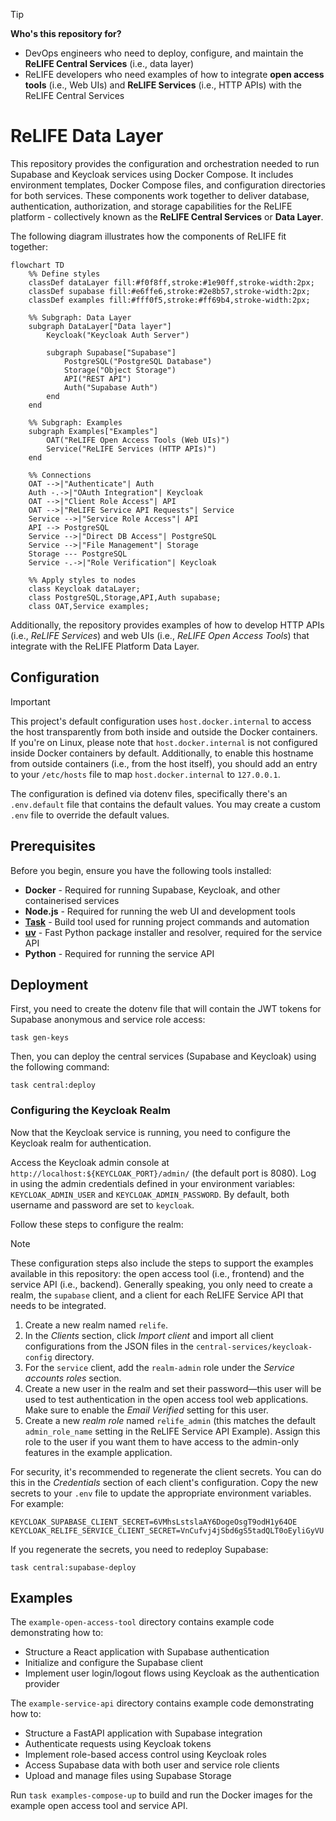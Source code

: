 > [!TIP]
> **Who's this repository for?**
> * DevOps engineers who need to deploy, configure, and maintain the **ReLIFE Central Services** (i.e., data layer)
> * ReLIFE developers who need examples of how to integrate **open access tools** (i.e., Web UIs) and **ReLIFE Services** (i.e., HTTP APIs) with the ReLIFE Central Services

# ReLIFE Data Layer

This repository provides the configuration and orchestration needed to run Supabase and Keycloak services using Docker Compose. It includes environment templates, Docker Compose files, and configuration directories for both services. These components work together to deliver database, authentication, authorization, and storage capabilities for the ReLIFE platform - collectively known as the **ReLIFE Central Services** or **Data Layer**.

The following diagram illustrates how the components of ReLIFE fit together:

```mermaid
flowchart TD
    %% Define styles
    classDef dataLayer fill:#f0f8ff,stroke:#1e90ff,stroke-width:2px;
    classDef supabase fill:#e6ffe6,stroke:#2e8b57,stroke-width:2px;
    classDef examples fill:#fff0f5,stroke:#ff69b4,stroke-width:2px;

    %% Subgraph: Data Layer
    subgraph DataLayer["Data layer"]
        Keycloak("Keycloak Auth Server")
        
        subgraph Supabase["Supabase"]
            PostgreSQL("PostgreSQL Database")
            Storage("Object Storage")
            API("REST API")
            Auth("Supabase Auth")
        end
    end

    %% Subgraph: Examples
    subgraph Examples["Examples"]
        OAT("ReLIFE Open Access Tools (Web UIs)")
        Service("ReLIFE Services (HTTP APIs)")
    end

    %% Connections
    OAT -->|"Authenticate"| Auth
    Auth -.->|"OAuth Integration"| Keycloak
    OAT -->|"Client Role Access"| API
    OAT -->|"ReLIFE Service API Requests"| Service
    Service -->|"Service Role Access"| API
    API --> PostgreSQL
    Service -->|"Direct DB Access"| PostgreSQL
    Service -->|"File Management"| Storage
    Storage --- PostgreSQL
    Service -.->|"Role Verification"| Keycloak

    %% Apply styles to nodes
    class Keycloak dataLayer;
    class PostgreSQL,Storage,API,Auth supabase;
    class OAT,Service examples;
```

Additionally, the repository provides examples of how to develop HTTP APIs (i.e., _ReLIFE Services_) and web UIs (i.e., _ReLIFE Open Access Tools_) that integrate with the ReLIFE Platform Data Layer.

## Configuration

> [!IMPORTANT]
> This project's default configuration uses `host.docker.internal` to access the host transparently from both inside and outside the Docker containers. If you're on Linux, please note that `host.docker.internal` is not configured inside Docker containers by default. Additionally, to enable this hostname from outside containers (i.e., from the host itself), you should add an entry to your `/etc/hosts` file to map `host.docker.internal` to `127.0.0.1`.

The configuration is defined via dotenv files, specifically there's an `.env.default` file that contains the default values. You may create a custom `.env` file to override the default values.

## Prerequisites

Before you begin, ensure you have the following tools installed:

- **Docker** - Required for running Supabase, Keycloak, and other containerised services
- **Node.js** - Required for running the web UI and development tools
- [**Task**](https://taskfile.dev/installation/) - Build tool used for running project commands and automation
- [**uv**](https://github.com/astral-sh/uv) - Fast Python package installer and resolver, required for the service API
- **Python** - Required for running the service API

## Deployment

First, you need to create the dotenv file that will contain the JWT tokens for Supabase anonymous and service role access:

```console
task gen-keys
```

Then, you can deploy the central services (Supabase and Keycloak) using the following command:

```console
task central:deploy
```

### Configuring the Keycloak Realm

Now that the Keycloak service is running, you need to configure the Keycloak realm for authentication.

Access the Keycloak admin console at `http://localhost:${KEYCLOAK_PORT}/admin/` (the default port is 8080). Log in using the admin credentials defined in your environment variables: `KEYCLOAK_ADMIN_USER` and `KEYCLOAK_ADMIN_PASSWORD`. By default, both username and password are set to `keycloak`.

Follow these steps to configure the realm:

> [!NOTE]
> These configuration steps also include the steps to support the examples available in this repository: the open access tool (i.e., frontend) and the service API (i.e., backend). Generally speaking, you only need to create a realm, the `supabase` client, and a client for each ReLIFE Service API that needs to be integrated.

1. Create a new realm named `relife`.
2. In the _Clients_ section, click _Import client_ and import all client configurations from the JSON files in the `central-services/keycloak-config` directory.
3. For the `service` client, add the `realm-admin` role under the _Service accounts roles_ section.
4. Create a new user in the realm and set their password—this user will be used to test authentication in the open access tool web applications. Make sure to enable the _Email Verified_ setting for this user.
5. Create a new _realm role_ named `relife_admin` (this matches the default `admin_role_name` setting in the ReLIFE Service API Example). Assign this role to the user if you want them to have access to the admin-only features in the example application.

For security, it's recommended to regenerate the client secrets. You can do this in the _Credentials_ section of each client's configuration. Copy the new secrets to your `.env` file to update the appropriate environment variables. For example:

```dotenv
KEYCLOAK_SUPABASE_CLIENT_SECRET=6VMhsLstslaAY6DogeOsgT9odH1y64OE
KEYCLOAK_RELIFE_SERVICE_CLIENT_SECRET=VnCufvj4jSbd6gS5tadQLT0oEyliGyVU
```

If you regenerate the secrets, you need to redeploy Supabase:

```console
task central:supabase-deploy
```

## Examples

The `example-open-access-tool` directory contains example code demonstrating how to:

- Structure a React application with Supabase authentication
- Initialize and configure the Supabase client
- Implement user login/logout flows using Keycloak as the authentication provider

The `example-service-api` directory contains example code demonstrating how to:

- Structure a FastAPI application with Supabase integration
- Authenticate requests using Keycloak tokens
- Implement role-based access control using Keycloak roles
- Access Supabase data with both user and service role clients
- Upload and manage files using Supabase Storage

Run `task examples-compose-up` to build and run the Docker images for the example open access tool and service API.